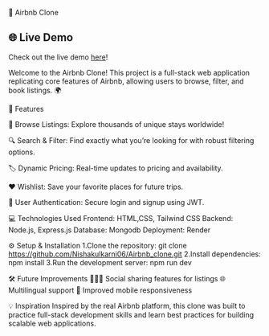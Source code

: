 🏡 Airbnb Clone

## 🌐 Live Demo
Check out the live demo [here](https://wanderlust-51in.onrender.com/listings)!

Welcome to the Airbnb Clone! This project is a full-stack web application replicating 
core features of Airbnb, allowing users to browse, filter, and book listings. 🌍

🚀 Features 

🌟 Browse Listings: Explore thousands of unique stays worldwide!

🔍 Search & Filter: Find exactly what you’re looking for with robust filtering options.

🏷️ Dynamic Pricing: Real-time updates to pricing and availability.

❤️ Wishlist: Save your favorite places for future trips.

🔐 User Authentication: Secure login and signup using JWT.

💻 Technologies Used
Frontend: HTML,CSS, Tailwind CSS
Backend: Node.js, Express.js
Database: Mongodb
Deployment: Render

⚙️ Setup & Installation
1.Clone the repository:
git clone https://github.com/Nishakulkarni06/Airbnb_clone.git
2.Install dependencies:
npm install
3.Run the development server:
npm run dev

🛠️ Future Improvements
🧑‍🤝‍🧑 Social sharing features for listings
🌐 Multilingual support
📱 Improved mobile responsiveness

💡 Inspiration
Inspired by the real Airbnb platform, this clone was built to practice full-stack development 
skills and learn best practices for building scalable web applications.
